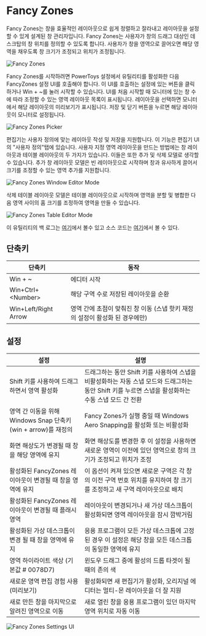 # Fancy Zones
Fancy Zones는 창을 효율적인 레이아웃으로 쉽게 정렬하고 잘라내고 레이아웃을 설정할 수 있게 설계된 창 관리자입니다. Fancy Zones는 사용자가 창의 드래그 대상인 데스크탑의 창 위치를 정의할 수 있도록 합니다. 사용자가 창을 영역으로 끌어오면 해당 영역을 채우도록 창 크기가 조정되고 위치가 조정됩니다. 

![Fancy Zones](FancyZones.png)

Fancy Zones를 시작하려면 PowerToys 설정에서 유틸리티를 활성화한 다음 FancyZones 설정 UI를 호출해야 합니다. 이 UI를 호출하는 설정에 있는 버튼을 클릭하거나 Win + ~를 눌러 시작할 수 있습니다. UI를 처음 시작할 때 모니터에 있는 창 수에 따라 조정할 수 있는 영역 레이아웃 목록이 표시됩니다. 레이아웃을 선택하면 모니터에서 해당 레이아웃의 미리보기가 표시됩니다. 저장 및 닫기 버튼을 누르면 해당 레이아웃이 모니터로 설정됩니다.

![Fancy Zones Picker](Picker.png)

편집기는 사용자 정의에 맞는 레이아웃 작성 및 저장을 지원합니다. 이 기능은 편집기 UI의 "사용자 정의"탭에 있습니다. 사용자 지정 영역 레이아웃을 만드는 방법에는 창 레이아웃과 테이블 레이아웃의 두 가지가 있습니다. 이들은 또한 추가 및 삭제 모델로 생각할 수 있습니다. 추가 창 레이아웃 모델은 빈 레이아웃으로 시작하며 창과 유사하게 끌어서 크기를 조정할 수 있는 영역 추가를 지원합니다. 

![Fancy Zones Window Editor Mode](WindowEditor.png)

삭제 테이블 레이아웃 모델은 테이블 레이아웃으로 시작하며 영역을 분할 및 병합한 다음 영역 사이의 홈 크기를 조정하여 영역을 만들 수 있습니다. 

![Fancy Zones Table Editor Mode](TableEditor.png)

이 유틸리티의 백 로그는 [여기](https://github.com/Microsoft/PowerToys/tree/master/doc/planning/FancyZonesBacklog.md)에서 볼수 있고 소스 코드는 [여기](https://github.com/Microsoft/PowerToys/tree/master/src/modules/fancyzones)에서 볼 수 있다.

## 단축키
| 단축키      | 동작 |
| ----------- | ----------- |
| Win + ~      | 에디터 시작       |
| Win+Ctrl+\<Number>   | 해당 구역 수로 저장된 레이아웃을 순환        |
| Win+Left/Right Arrow | 영역 간에 초점이 맞춰진 창 이동 (스냅 핫키 재정의 설정이 활성화 된 경우에만)  |

## 설정
| 설정 | 설명 |
| --------- | ------------- |
| Shift 키를 사용하여 드래그하면서 영역 활성화 | 드래그하는 동안 Shift 키를 사용하여 스냅을 비활성화하는 자동 스냅 모드와 드래그하는 동안 Shift 키를 누르면 스냅을 활성화하는 수동 스냅 모드 간 전환 |
| 영역 간 이동을 위해 Windows Snap 단축키 (win + arrow)를 재정의 | Fancy Zones가 실행 중일 때 Windows Aero Snapping을 활성화 또는 비활성화 |
| 화면 해상도가 변경될 때 창을 해당 영역에 유지 | 화면 해상도를 변경한 후 이 설정을 사용하면 새로운 영역이 이전에 있던 영역으로 창의 크기가 조정되고 위치가 조정 |
| 활성화된 FancyZones 레이아웃이 변경될 때 창을 영역에 유지 | 이 옵션이 켜져 있으면 새로운 구역은 각 창의 이전 구역 번호 위치를 유지하여 창 크기를 조정하고 새 구역 레이아웃으로 배치 |
| 활성화된 FancyZones 레이아웃이 변경될 때 플래시 영역 | 레이아웃이 변경되거나 새 가상 데스크톱이 활성화되면 영역 레이아웃을 잠시 깜박거림 |
| 활성화된 가상 데스크톱이 변경 될 때 창을 영역에 유지 | 응용 프로그램이 모든 가상 데스크톱에 고정된 경우 이 설정은 해당 창을 모든 데스크톱의 동일한 영역에 유지 |
| 영역 하이라이트 색상 (기본값 # 0078D7) | 윈도우 드래그 중에 활성의 드롭 타겟이 될 때의 존의 색 
| 새로운 영역 편집 경험 사용 (미리보기) | 활성화되면 새 편집기가 활성화, 오리지널 에디터는 멀티-몬 레이아웃을 더 잘 지원 |  
| 새로 만든 창을 마지막으로 알려진 영역으로 이동 | 새로 열린 창을 응용 프로그램이 있던 마지막 영역 위치로 자동 이동 |

![Fancy Zones Settings UI](FancyZonesSettings.png)

